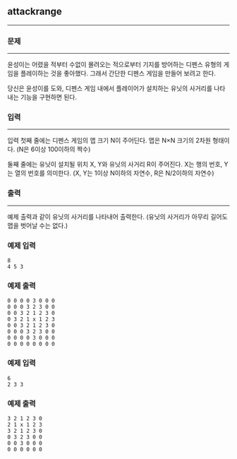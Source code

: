 ## attackrange
***
### 문제
***
윤성이는 어렸을 적부터 수없이 몰려오는 적으로부터 기지를 방어하는 디펜스 유형의 게임을 플레이하는 것을 좋아했다. 그래서 간단한 디펜스 게임을 만들어 보려고 한다.

당신은 윤성이를 도와, 디펜스 게임 내에서 플레이어가 설치하는 유닛의 사거리를 나타내는 기능을 구현하면 된다.  


 
### 입력
***
입력 첫째 줄에는 디펜스 게임의 맵 크기 N이 주어딘다. 맵은 N×N 크기의 2차원 형태이다. (N은 6이상 100이하의 짝수)

둘째 줄에는 유닛이 설치될 위치 X, Y와 유닛의 사거리 R이 주어진다. X는 행의 번호, Y는 열의 번호를 의미한다. (X, Y는 1이상 N이하의 자연수, R은 N/2이하의 자연수)
 
### 출력
***
예제 출력과 같이 유닛의 사거리를 나타내어 출력한다. (유닛의 사거리가 아무리 길어도 맵을 벗어날 수는 없다.)

### 예제 입력
```
8
4 5 3
```
### 예제 출력
```
0 0 0 0 3 0 0 0
0 0 0 3 2 3 0 0
0 0 3 2 1 2 3 0
0 3 2 1 x 1 2 3
0 0 3 2 1 2 3 0
0 0 0 3 2 3 0 0
0 0 0 0 3 0 0 0
0 0 0 0 0 0 0 0
```

### 예제 입력
```
6
2 3 3
```
### 예제 출력
```
3 2 1 2 3 0
2 1 x 1 2 3
3 2 1 2 3 0
0 3 2 3 0 0
0 0 3 0 0 0
0 0 0 0 0 0
```